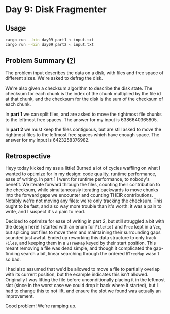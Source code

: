# Day 9: Disk Fragmenter

## Usage

```bash
cargo run --bin day09 part1 < input.txt
cargo run --bin day09 part2 < input.txt
```

## Problem Summary ([?](https://adventofcode.com/2024/day/9))

The problem input describes the data on a disk, with files and free space of different sizes.
We're asked to defrag the disk.

We're also given a checksum algorithm to describe the disk state.
The checksum for each chunk is the index of the chunk multiplied by the file id at that chunk, and the checksum for the disk is the sum of the checksum of each chunk.

In **part 1** we can split files, and are asked to move the rightmost file chunks to the leftmost free spaces.
The answer for my input is 6386640365805.

In **part 2** we must keep the files contiguous, but are still asked to move the rightmost files to the leftmost free spaces which have enough space.
The answer for my input is 6423258376982.

## Retrospective

Heyy today kicked my ass a little!
Burned a lot of cycles waffling on what I wanted to optimize for in my design: code quality, runtime performance, ease of writing.
In part 1 I went for runtime performance, to nobody's benefit.
We iterate forward through the files, counting their contribution to the checksum, while simultaneously iterating backwards to move chunks into the forward gaps we encounter and counting THEIR contributions.
Notably we're not moving any files: we're only tracking the checksum.
This ought to be fast, and also way more trouble than it's worth: it was a pain to write, and I suspect it's a pain to read.

Decided to optimize for ease of writing in part 2, but still struggled a bit with the design here!
I started with an enum for `File(id)` and `Free` kept in a `Vec`, but splicing out files to move them and maintaining their surrounding gaps sounded just awful.
Ended up reworking this data structure to only track `File`s, and keeping them in a `BTreeMap` keyed by their start position.
This meant removing a file was dead simple, and though it complicated the gap-finding search a bit, linear searching through the ordered `BTreeMap` wasn't so bad.

I had also assumed that we'd be allowed to move a file to partially overlap with its current position, but the example indicates this isn't allowed.
Originally I was lifting the file before unconditionally placing it in the leftmost slot (since in the worst case we could drop it back where it started), but I had to change this to not lift, and ensure the slot we found was actually an improvement.

Good problem!
We're ramping up.
